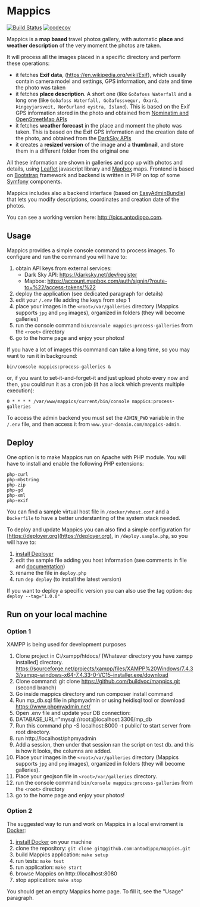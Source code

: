 # Mappics

[![Build Status](https://travis-ci.org/antodippo/mappics.svg?branch=master)](https://travis-ci.org/antodippo/mappics)
[![codecov](https://codecov.io/gh/antodippo/mappics/branch/master/graph/badge.svg)](https://codecov.io/gh/antodippo/mappics)

Mappics is a **map based** travel photos gallery, with automatic **place** and **weather description** of the very moment the photos are taken. 

It will process all the images placed in a specific directory and perform these operations:

- it fetches **Exif data**, (https://en.wikipedia.org/wiki/Exif), which usually contain camera model and settings, GPS information, and date and time the photo was taken
- it fetches **place description**. A short one (like `Goðafoss Waterfall` and a long one (like `Goðafoss Waterfall, Goðafossvegur, Öxará, Þingeyjarsveit, Norðurland eystra, Ísland`). This is based on the Exif GPS information stored in the photo and obtained from [Nominatim and OpenStreetMap APIs](https://nominatim.openstreetmap.org/)
- it fetches **weather forecast** in the place and moment the photo was taken. This is based on the Exif GPS information and the creation date of the photo, and obtained from the [DarkSky APIs](https://darksky.net/dev)
- it creates a **resized version** of the image and a **thumbnail**, and store them in a different folder from the original one

All these information are shown in galleries and pop up with photos and details, using [Leaflet](https://leafletjs.com/) javascript library and [Mapbox](https://www.mapbox.com/) maps. Frontend is based on [Bootstrap](https://getbootstrap.com) framework and backend is written in PHP on top of some [Symfony](https://symfony.com/) components.

Mappics includes also a backend interface (based on [EasyAdminBundle](https://github.com/EasyCorp/EasyAdminBundle)) that lets you modify descriptions, coordinates and creation date of the photos.

You can see a working version here: http://pics.antodippo.com.

## Usage

Mappics provides a simple console command to process images. 
To configure and run the command you will have to:

1. obtain API keys from external services:
    - Dark Sky API: https://darksky.net/dev/register
    - Mapbox: https://account.mapbox.com/auth/signin/?route-to=%22/access-tokens/%22
2. deploy the application (see dedicated paragraph for details)
3. edit your `/.env` file adding the keys from step 1
4. place your images in the `<root>/var/galleries` directory (Mappics supports `jpg` and `png` images), organized in folders (they will become galleries)
5. run the console command `bin/console mappics:process-galleries` from the `<root>` directory
6. go to the home page and enjoy your photos!

If you have a lot of images this command can take a long time, so you may want to run it in background:

`bin/console mappics:process-galleries &`

or, if you want to set-it-and-forget-it and just upload photo every now and then, you could run it as a cron job (it has a lock which prevents multiple execution):

`0 * * * * /var/www/mappics/current/bin/console mappics:process-galleries`

To access the admin backend you must set the `ADMIN_PWD` variable in the `/.env` file, and then access it from `www.your-domain.com/mappics-admin`.

## Deploy

One option is to make Mappics run on Apache with PHP module. You will have to install and enable the following PHP extensions:

```
php-curl
php-mbstring
php-zip
php-gd
php-xml
php-exif
```

You can find a sample virtual host file in `/docker/vhost.conf` and a `Dockerfile` to have a better understanting of the system stack needed.

To deploy and update Mappics you can also find a simple configuration for [https://deployer.org](https://deployer.org), in `/deploy.sample.php`, so you will have to:

1. [install Deployer](https://deployer.org/docs/getting-started.html) 
2. edit the sample file adding you host information (see comments in file and [documentation](https://deployer.org/docs/hosts.html))
3. rename the file in `deploy.php`
4. run `dep deploy` (to install the latest version)

If you want to deploy a specific version you can also use the tag option: `dep deploy --tag="1.0.0"`

## Run on your local machine
### Option 1 
XAMPP is being used for development purposes
1. Clone project in C:/xampp/htdocs/ [Whatever directory you have xampp installed] directory. https://sourceforge.net/projects/xampp/files/XAMPP%20Windows/7.4.33/xampp-windows-x64-7.4.33-0-VC15-installer.exe/download 
2. Clone command: git clone https://github.com/buildvoc/mappics.git (second branch)
3. Go inside mappics directory and run composer install command
4. Run mp_db.sql file in phpmyadmin or using heidisql tool or download https://www.phpmyadmin.net/ 
5. Open .env file and update your DB connection:
6. DATABASE_URL="mysql://root:@localhost:3306/mp_db
7. Run this command php -S localhost:8000 -t public/ to start server from root directory.
8. run http://localhost/phpmyadmin
9. Add a session, then under that session ran the script on test db. and this is how it looks, the columns are added.
10. Place your images in the `<root>/var/galleries` directory (Mappics supports `jpg` and `png` images), organized in folders (they will become galleries).
11. Place your geojson file in `<root>/var/galleries` directory.
11. run the console command `bin/console mappics:process-galleries` from the `<root>` directory
12. go to the home page and enjoy your photos!

### Option 2
The suggested way to run and work on Mappics in a local enviroment is [Docker](https://www.docker.com/):

1. [install Docker](https://www.docker.com/get-started) on your machine
2. clone the repository: `git clone git@github.com:antodippo/mappics.git`
3. build Mappics application: `make setup`
4. run tests: `make test`
5. run application: `make start`
6. browse Mappics on http://localhost:8080
7. stop application: `make stop`

You should get an empty Mappics home page. To fill it, see the "Usage" paragraph.
